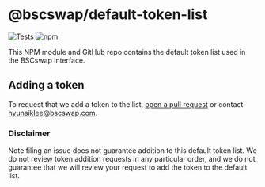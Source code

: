 # @bscswap/default-token-list

[![Tests](https://github.com/bscswap/token-lists/workflows/Tests/badge.svg)](https://github.com/bscswap/default-token-list/actions?query=workflow%3ATests)
[![npm](https://img.shields.io/npm/v/@bscswap/default-token-list)](https://unpkg.com/@bscswap/default-token-list@latest/)

This NPM module and GitHub repo contains the default token list used in the BSCswap interface.

## Adding a token

To request that we add a token to the list,
[open a pull request](https://github.com/bscswap/default-token-list/pulls) or contact hyunsiklee@bscswap.com.

### Disclaimer

Note filing an issue does not guarantee addition to this default token list.
We do not review token addition requests in any particular order, and we do not
guarantee that we will review your request to add the token to the default list.
